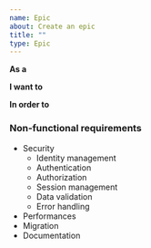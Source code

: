 ```yaml
---
name: Epic
about: Create an epic
title: ""
type: Epic
---
```


**As a**

**I want to**

**In order to**

### Non-functional requirements

- Security
  - Identity management
  - Authentication
  - Authorization
  - Session management
  - Data validation
  - Error handling
- Performances
- Migration
- Documentation
